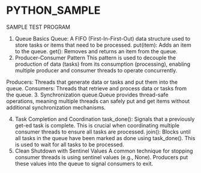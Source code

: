 # PYTHON_SAMPLE
SAMPLE TEST PROGRAM
1. Queue Basics
Queue: A FIFO (First-In-First-Out) data structure used to store tasks or items that need to be processed.
put(item): Adds an item to the queue.
get(): Removes and returns an item from the queue.
2. Producer-Consumer Pattern
This pattern is used to decouple the production of data (tasks) from its consumption (processing), enabling multiple producer and consumer threads to operate concurrently.

Producers: Threads that generate data or tasks and put them into the queue.
Consumers: Threads that retrieve and process data or tasks from the queue.
3. Synchronization
queue.Queue provides thread-safe operations, meaning multiple threads can safely put and get items without additional synchronization mechanisms.

4. Task Completion and Coordination
task_done(): Signals that a previously get-ed task is complete. This is crucial when coordinating multiple consumer threads to ensure all tasks are processed.
join(): Blocks until all tasks in the queue have been marked as done using task_done(). This is used to wait for all tasks to be processed.
5. Clean Shutdown with Sentinel Values
A common technique for stopping consumer threads is using sentinel values (e.g., None). Producers put these values into the queue to signal consumers to exit.
